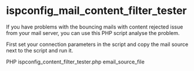 # ispconfig_mail_content_filter_tester

If you have problems with the bouncing mails with content rejected issue from your mail server, you can use this PHP script analyse the problem.

First set your connection parameters in the script and copy the mail source next to the script and run it.

PHP ispconfig_content_filter_tester.php email_source_file

